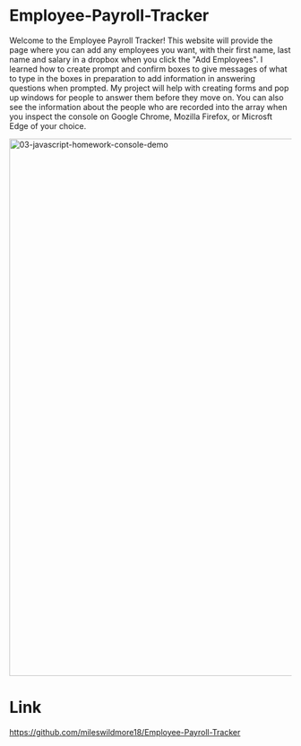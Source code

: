 # Employee-Payroll-Tracker
Welcome to the Employee Payroll Tracker!
This website will provide the page where you can add any employees you want, with their first name, last name and salary in a dropbox when you click the "Add Employees".
I learned how to create prompt and confirm boxes to give messages of what to type in the boxes in preparation to add information in answering questions when prompted.
My project will help with creating forms and pop up windows for people to answer them before they move on.
You can also see the information about the people who are recorded into the array when you inspect the console on Google Chrome, Mozilla Firefox, or Microsft Edge of your choice.

<img width="960" alt="03-javascript-homework-console-demo" src="https://github.com/mileswildmore18/Employee-Payroll-Tracker/assets/163462827/fb10ab28-92fe-4033-a626-edfc09380798">

# Link
https://github.com/mileswildmore18/Employee-Payroll-Tracker
